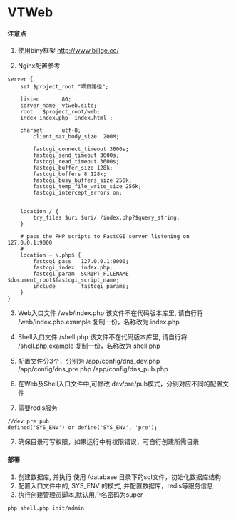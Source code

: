 # VTWeb

#### 注意点
1. 使用biny框架  http://www.billge.cc/

2. Nginx配置参考
```
server {
    set $project_root "项目路径";

    listen       80;
    server_name  vtweb.site;
    root   $project_root/web;
    index index.php  index.html ;

    charset      utf-8;
        client_max_body_size  200M;

        fastcgi_connect_timeout 3600s;
        fastcgi_send_timeout 3600s;
        fastcgi_read_timeout 3600s;
        fastcgi_buffer_size 128k;
        fastcgi_buffers 8 128k;
        fastcgi_busy_buffers_size 256k;
        fastcgi_temp_file_write_size 256k;
        fastcgi_intercept_errors on;


    location / {
        try_files $uri $uri/ /index.php?$query_string;
    }

    # pass the PHP scripts to FastCGI server listening on 127.0.0.1:9000
    #
    location ~ \.php$ {
        fastcgi_pass   127.0.0.1:9000;
        fastcgi_index  index.php;
        fastcgi_param  SCRIPT_FILENAME  $document_root$fastcgi_script_name;
        include        fastcgi_params;
    }
}
``` 

3. Web入口文件
 /web/index.php
 该文件不在代码版本库里, 请自行将 /web/index.php.example 复制一份，名称改为 index.php
 
4. Shell入口文件
 /shell.php
 该文件不在代码版本库里, 请自行将 /shell.php.example 复制一份，名称改为 shell.php
 
5. 配置文件分3个，分别为
 /app/config/dns_dev.php
 /app/config/dns_pre.php
 /app/config/dns_pub.php
 
6. 在Web及Shell入口文件中,可修改 dev/pre/pub模式，分别对应不同的配置文件

7. 需要redis服务

```
//dev pre pub
defined('SYS_ENV') or define('SYS_ENV', 'pre');
```

7. 确保目录可写权限，如果运行中有权限错误，可自行创建所需目录
 

#### 部署

1. 创建数据库,  并执行 使用 /database 目录下的sql文件，初始化数据库结构
2. 配置入口文件中的, SYS_ENV 的模式, 并配置数据库，redis等服务信息
3. 执行创建管理员脚本,默认用户名密码为super
```
php shell.php init/admin
```
